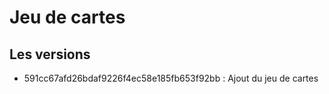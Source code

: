 # Jeu de cartes

## Les versions

- 591cc67afd26bdaf9226f4ec58e185fb653f92bb : Ajout du jeu de cartes
